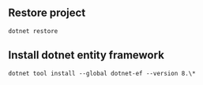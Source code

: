 ## Restore project

`dotnet restore`

## Install dotnet entity framework

`dotnet tool install --global dotnet-ef --version 8.\*`
